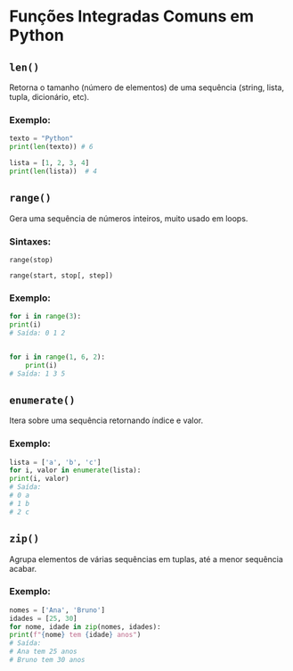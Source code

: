 # Funções Integradas Comuns em Python
## `len()` 
Retorna o tamanho (número de elementos) de uma sequência (string, lista, tupla, dicionário, etc).

### Exemplo:
```python
texto = "Python"
print(len(texto)) # 6

lista = [1, 2, 3, 4]  
print(len(lista))  # 4  
```
## `range()`
Gera uma sequência de números inteiros, muito usado em loops.

### Sintaxes:

`range(stop)`

`range(start, stop[, step])`

### Exemplo:
```python
for i in range(3):
print(i)
# Saída: 0 1 2


for i in range(1, 6, 2):  
    print(i)  
# Saída: 1 3 5  
```

## `enumerate()`
Itera sobre uma sequência retornando índice e valor.

### Exemplo:
```python
lista = ['a', 'b', 'c']
for i, valor in enumerate(lista):
print(i, valor)
# Saída:
# 0 a
# 1 b
# 2 c
```

## `zip()`
Agrupa elementos de várias sequências em tuplas, até a menor sequência acabar.

### Exemplo:
```python
nomes = ['Ana', 'Bruno']
idades = [25, 30]
for nome, idade in zip(nomes, idades):
print(f"{nome} tem {idade} anos")
# Saída:
# Ana tem 25 anos
# Bruno tem 30 anos
```